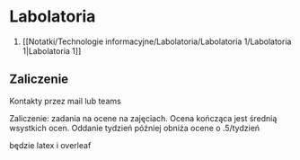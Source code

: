 # Labolatoria
1. [[Notatki/Technologie informacyjne/Labolatoria/Labolatoria 1/Labolatoria 1|Labolatoria 1]]


## Zaliczenie
Kontakty przez mail lub teams

Zaliczenie:
zadania na ocene na zajęciach. Ocena kończąca jest średnią wsystkich ocen. Oddanie tydzień później obniża ocene o .5/tydzień

będzie latex i overleaf